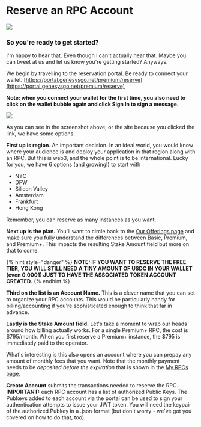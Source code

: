 # Reserve an RPC Account

![](<../.gitbook/assets/Screen Shot 2022-10-03 at 7.37.35 PM.png>)

### So you're ready to get started?

I'm happy to hear that. Even though I can't actually hear that. Maybe you can tweet at us and let us know you're getting started? Anyways.

We begin by travelling to the reservation portal. Be ready to connect your wallet. [https://portal.genesysgo.net/premium/reserve](https://portal.genesysgo.net/premium/reserve)

**Note: when you connect your wallet for the first time, you also need to click on the wallet bubble again and click Sign In to sign a message.**

![](<../.gitbook/assets/image (3) (3).png>)

As you can see in the screenshot above, or the site because you clicked the link, we have some options.

**First up is region**. An important decision. In an ideal world, you would know where your audience is and deploy your application in that region along with an RPC. But this is web3, and the whole point is to be international. Lucky for you, we have 6 options (and growing!) to start with

* NYC
* DFW
* Silicon Valley
* Amsterdam
* Frankfurt
* Hong Kong

Remember, you can reserve as many instances as you want.

**Next up is the plan.** You'll want to circle back to the [Our Offerings page](our-offerings.md) and make sure you fully understand the differences between Basic, Premium, and Premium+. This impacts the resulting Stake Amount field but more on that to come.&#x20;

{% hint style="danger" %}
**NOTE: IF YOU WANT TO RESERVE THE FREE TIER, YOU WILL STILL NEED A TINY AMOUNT OF USDC IN YOUR WALLET (even 0.0001) JUST TO HAVE THE ASSOCIATED TOKEN ACCOUNT CREATED.**
{% endhint %}

**Third on the list is an Account Name.** This is a clever name that you can set to organize your RPC accounts. This would be particularly handy for billing/accounting if you're sophisticated enough to think that far in advance.

**Lastly is the Stake Amount field.** Let's take a moment to wrap our heads around how billing actually works. For a single Premium+ RPC, the cost is $795/month. When you first reserve a Premium+ instance, the $795 is immediately paid to the operator.

What's interesting is this also opens an account where you can prepay any amount of monthly fees that you want. Note that the monthly payment needs to be _deposited before the expiration_ that is shown in the [My RPCs page.](my-rpcs.md)

**Create Account** submits the transactions needed to reserve the RPC. **IMPORTANT:** each RPC account has a list of authorized Public Keys. The Pubkeys added to each account via the portal can be used to sign your authentication attempts to issue your JWT token. You will need the keypair of the authorized Pubkey in a .json format (but don't worry - we've got you covered on how to do that, too).
